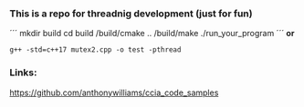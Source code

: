 ### This is a repo for threadnig development (just for fun)
´´´
 mkdir build
 cd build
 /build/cmake ..
 /build/make
./run_your_program
´´´
**or**
 ```
 g++ -std=c++17 mutex2.cpp -o test -pthread
 ```
### Links:

https://github.com/anthonywilliams/ccia_code_samples

